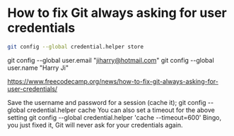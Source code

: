 
# How to fix Git always asking for user credentials


```sh
git config --global credential.helper store
```
 
git config --global user.email "jiharry@hotmail.com"
git config --global user.name "Harry Ji"

https://www.freecodecamp.org/news/how-to-fix-git-always-asking-for-user-credentials/



Save the username and password for a session (cache it);
git config --global credential.helper cache
You can also set a timeout for the above setting
git config --global credential.helper 'cache --timeout=600'
Bingo, you just fixed it, Git will never ask for your credentials again.